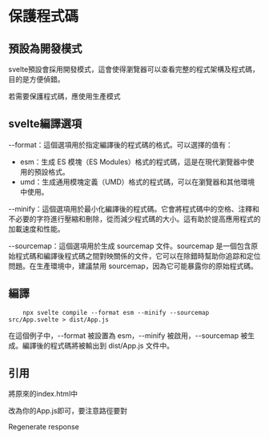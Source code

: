# 保護程式碼

## 預設為開發模式
svelte預設會採用開發模式，這會使得瀏覽器可以查看完整的程式架構及程式碼，目的是方便偵錯。

若需要保護程式碼，應使用生產模式

## svelte編譯選項
--format：這個選項用於指定編譯後的程式碼的格式。可以選擇的值有：
- esm：生成 ES 模塊（ES Modules）格式的程式碼，這是在現代瀏覽器中使用的預設格式。
- umd：生成通用模塊定義（UMD）格式的程式碼，可以在瀏覽器和其他環境中使用。


--minify：這個選項用於最小化編譯後的程式碼。它會將程式碼中的空格、注釋和不必要的字符進行壓縮和刪除，從而減少程式碼的大小。這有助於提高應用程式的加載速度和性能。


--sourcemap：這個選項用於生成 sourcemap 文件。sourcemap 是一個包含原始程式碼和編譯後程式碼之間對映關係的文件，它可以在除錯時幫助你追踪和定位問題。在生產環境中，建議禁用 sourcemap，因為它可能暴露你的原始程式碼。



## 編譯
```
    npx svelte compile --format esm --minify --sourcemap src/App.svelte > dist/App.js
```
在這個例子中，--format 被設置為 esm，--minify 被啟用，--sourcemap 被生成。編譯後的程式碼將被輸出到 dist/App.js 文件中。

## 引用
將原來的index.html中
<script defer src='/build/bundle.js'></script>
改為你的App.js即可，要注意路徑要對

Regenerate response